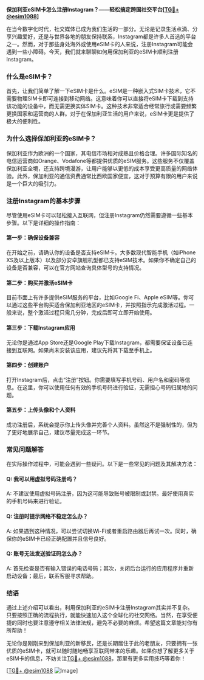 **保加利亚eSIM卡怎么注册Instagram？——轻松搞定跨国社交平台[[TG💪+ @esim1088](https://t.me/s/esim1088)]**

在当今数字化时代，社交媒体已成为我们生活的一部分。无论是记录生活点滴、分享兴趣爱好，还是与世界各地的朋友保持联系，Instagram都是许多人首选的平台之一。然而，对于那些身处海外或使用eSIM卡的人来说，注册Instagram可能会遇到一些小障碍。今天，我们就来聊聊如何用保加利亚的eSIM卡顺利注册Instagram。

### **什么是eSIM卡？**

首先，让我们简单了解一下eSIM卡是什么。eSIM是一种嵌入式SIM卡技术，它不需要物理SIM卡即可连接到移动网络。这意味着你可以直接将eSIM卡下载到支持该功能的设备中，而无需更换实体SIM卡。这种技术非常适合经常旅行或需要频繁更换国家和运营商的人群。对于在保加利亚生活的用户来说，eSIM卡更是提供了极大的便利性。

### **为什么选择保加利亚的eSIM卡？**

保加利亚作为欧洲的一个国家，其电信市场相对成熟且价格合理。许多国际知名的电信运营商如Orange、Vodafone等都提供优质的eSIM服务。这些服务不仅覆盖保加利亚全境，还支持跨境漫游，让用户能够以更低的成本享受更高质量的网络体验。此外，保加利亚的通信资费通常比西欧国家便宜，这对于预算有限的用户来说是一个巨大的吸引力。

### **注册Instagram的基本步骤**

尽管使用eSIM卡可以轻松接入互联网，但注册Instagram仍然需要遵循一些基本步骤。以下是详细的操作指南：

#### **第一步：确保设备兼容**
在开始之前，请确认你的设备是否支持eSIM卡。大多数现代智能手机（如iPhone XS及以上版本）以及部分安卓旗舰机型都已支持eSIM技术。如果你不确定自己的设备是否兼容，可以在官方网站查询具体型号的支持情况。

#### **第二步：购买并激活eSIM卡**
目前市面上有许多提供eSIM服务的平台，比如Google Fi、Apple eSIM等。你可以通过这些平台购买适合保加利亚地区的eSIM卡，并按照指示完成激活过程。一般来说，整个激活过程只需几分钟，完成后即可立即开始使用。

#### **第三步：下载Instagram应用**
无论你是通过App Store还是Google Play下载Instagram，都需要保证设备已连接到互联网。如果尚未安装该应用，建议先将其下载至手机上。

#### **第四步：创建账户**
打开Instagram后，点击“注册”按钮。你需要填写手机号码、用户名和密码等信息。在这里，你可以使用任何有效的手机号码进行验证，无需担心号码归属地的问题。

#### **第五步：上传头像和个人资料**
成功注册后，系统会提示你上传头像并完善个人资料。虽然这不是强制性的，但为了更好地展示自己，建议尽量完成这一环节。

### **常见问题解答**

在实际操作过程中，可能会遇到一些疑问。以下是一些常见的问题及其解决方法：

#### **Q: 我可以用虚拟号码注册吗？**
A: 不建议使用虚拟号码注册，因为这可能导致账号被限制或封禁。最好使用真实的手机号码来进行验证。

#### **Q: 注册时提示网络不稳定怎么办？**
A: 如果遇到这种情况，可以尝试切换Wi-Fi或者重启路由器后再试一次。同时，确保你的eSIM卡已经正确配置并且信号良好。

#### **Q: 账号无法发送验证码怎么办？**
A: 首先检查是否有输入错误的电话号码；其次，关闭后台运行的应用程序并重新启动设备；最后，联系客服寻求帮助。

### **结语**

通过上述介绍可以看出，利用保加利亚的eSIM卡注册Instagram其实并不复杂。只要按照正确的流程执行，就能快速加入这个全球化的社交网络。当然，在享受便捷的同时也要注意遵守相关法律法规，避免不必要的麻烦。希望这篇文章能对你有所帮助！

无论你是刚刚来到保加利亚的新移民，还是长期居住于此的老朋友，只要拥有一张优质的eSIM卡，就可以随时随地畅享互联网带来的乐趣。如果你想了解更多关于eSIM卡的信息，不妨关注[TG💪+ @esim1088](https://t.me/s/esim1088)，那里有更多实用技巧等着你！

[[TG💪+ @esim1088](https://t.me/s/esim1088) ![Image](https://i.postimg.cc/4NQfJmqS/Snipaste-2025-05-13-00-14-12.png)]